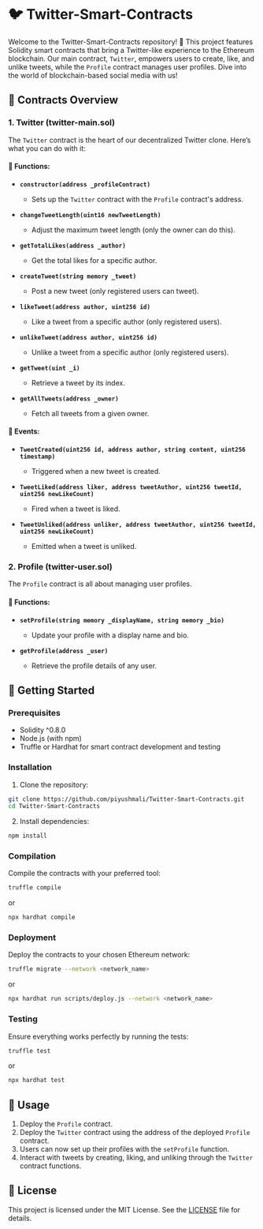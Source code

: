 # 🐦 Twitter-Smart-Contracts

Welcome to the Twitter-Smart-Contracts repository! 🚀 This project features Solidity smart contracts that bring a Twitter-like experience to the Ethereum blockchain. Our main contract, `Twitter`, empowers users to create, like, and unlike tweets, while the `Profile` contract manages user profiles. Dive into the world of blockchain-based social media with us!

## 📜 Contracts Overview

### 1. **Twitter (twitter-main.sol)**

The `Twitter` contract is the heart of our decentralized Twitter clone. Here’s what you can do with it:

#### 🚀 **Functions:**

- **`constructor(address _profileContract)`**

  - Sets up the `Twitter` contract with the `Profile` contract's address.

- **`changeTweetLength(uint16 newTweetLength)`**

  - Adjust the maximum tweet length (only the owner can do this).

- **`getTotalLikes(address _author)`**

  - Get the total likes for a specific author.

- **`createTweet(string memory _tweet)`**

  - Post a new tweet (only registered users can tweet).

- **`likeTweet(address author, uint256 id)`**

  - Like a tweet from a specific author (only registered users).

- **`unlikeTweet(address author, uint256 id)`**

  - Unlike a tweet from a specific author (only registered users).

- **`getTweet(uint _i)`**

  - Retrieve a tweet by its index.

- **`getAllTweets(address _owner)`**
  - Fetch all tweets from a given owner.

#### 📢 **Events:**

- **`TweetCreated(uint256 id, address author, string content, uint256 timestamp)`**

  - Triggered when a new tweet is created.

- **`TweetLiked(address liker, address tweetAuthor, uint256 tweetId, uint256 newLikeCount)`**

  - Fired when a tweet is liked.

- **`TweetUnliked(address unliker, address tweetAuthor, uint256 tweetId, uint256 newLikeCount)`**
  - Emitted when a tweet is unliked.

### 2. **Profile (twitter-user.sol)**

The `Profile` contract is all about managing user profiles.

#### 🚀 **Functions:**

- **`setProfile(string memory _displayName, string memory _bio)`**

  - Update your profile with a display name and bio.

- **`getProfile(address _user)`**
  - Retrieve the profile details of any user.

## 🚀 Getting Started

### Prerequisites

- Solidity ^0.8.0
- Node.js (with npm)
- Truffle or Hardhat for smart contract development and testing

### Installation

1. Clone the repository:

```bash
git clone https://github.com/piyushmali/Twitter-Smart-Contracts.git
cd Twitter-Smart-Contracts
```

2. Install dependencies:

```bash
npm install
```

### Compilation

Compile the contracts with your preferred tool:

```bash
truffle compile
```

or

```bash
npx hardhat compile
```

### Deployment

Deploy the contracts to your chosen Ethereum network:

```bash
truffle migrate --network <network_name>
```

or

```bash
npx hardhat run scripts/deploy.js --network <network_name>
```

### Testing

Ensure everything works perfectly by running the tests:

```bash
truffle test
```

or

```bash
npx hardhat test
```

## 🌟 Usage

1. Deploy the `Profile` contract.
2. Deploy the `Twitter` contract using the address of the deployed `Profile` contract.
3. Users can now set up their profiles with the `setProfile` function.
4. Interact with tweets by creating, liking, and unliking through the `Twitter` contract functions.

## 📄 License

This project is licensed under the MIT License. See the [LICENSE](LICENSE) file for details.
